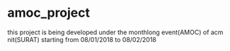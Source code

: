 # amoc_project
this project is being developed under the monthlong event(AMOC) of acm nit(SURAT) starting from 08/01/2018 to 08/02/2018


